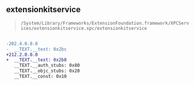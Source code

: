 ## extensionkitservice

> `/System/Library/Frameworks/ExtensionFoundation.framework/XPCServices/extensionkitservice.xpc/extensionkitservice`

```diff

-202.4.0.0.0
-  __TEXT.__text: 0x2bc
+212.2.0.0.0
+  __TEXT.__text: 0x2b8
   __TEXT.__auth_stubs: 0x80
   __TEXT.__objc_stubs: 0x20
   __TEXT.__const: 0x10

```
